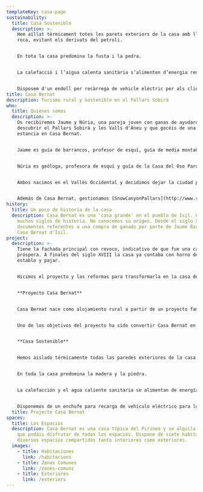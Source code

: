 ```yaml
---
templateKey: casa-page
sustainability:
  title: Casa Sostenible
  description: >-
    Hem aïllat tèrmicament totes les parets exteriors de la casa amb llana de
    roca, evitant els derivats del petroli.


    En tota la casa predomina la fusta i la pedra.


    La calefacció i l’aigua calenta sanitària s’alimenten d’energia renovable, amb estella procedent del Pallars.


    Disposem d'un endoll per recàrrega de vehicle elèctric per als clients.
title: Casa Bernat
description: Turismo rural y sostenible en el Pallars Sobirà
who:
  title: Quienes somos
  description: >-
    Os recibiremos Jaume y Núria, una pareja joven con ganas de ayudaros a
    descubrir el Pallars Sobirà y les Valls d'Àneu y que gocéis de una buena
    estancia en Casa Bernat. 


    Jaume es guía de barrancos, profesor de esquí, guía de media montaña y bombero voluntario. 


    Núria es geóloga, profesora de esquí y guía de la Casa del Oso Pardo del Pirineo. 


    Ambos nacimos en el Vallès Occidental y decidimos dejar la ciudad para empezar nuestro proyecto de vida en El Pallars.


    Además de Casa Bernat, gestionamos [SnowCanyonPallars](http://www.snowcanyonpallars.com/), nuestra pequeña empresa de deportes de aventura y actividades en la naturaleza. Para todas las edades y niveles, damos clases de esquí, salidas con raquetas, descenso de barrancos, excursiones, vías ferratas, acompañamientos y salidas interpretativas.
history:
  title: Un poco de historia de la casa
  description: Casa Bernat es una 'casa grande' en el pueblo de Isil. Una casa con
    muchos siglos de historia. No conocemos su origen. Desde el siglo XVI hay
    documentos referentes a una compra de ganado por parte de Jaume Barado de
    Casa Bernat d'Isil.
project:
  description: >-
    Tiene la fachada principal con revoco, indicativo de que fue una casa
    próspera. A finales del siglo XVIII la casa ya contaba con horno de piedra,
    establo y pajar. 


    Hicimos el proyecto y las reformas para transformarla en la casa de turismo rural que es ahora.


    **P﻿royecto Casa Bernat**


    Casa Bernat nace como alojamiento rural a partir de un proyecto familiar, con la ilusión de restaurar y adecuar la casa, manteniendo la esencia de una casa antigua de los Pirineos.


    Uno de los objetivos del proyecto ha sido convertir Casa Bernat en una casa rural sostenible y eficiente, respetando el medio, el pueblo y la gente que vive en ella. 


    **C﻿asa Sostenible**


    Hemos aislado térmicamente todas las paredes exteriores de la casa con lana de roca, evitando los derivados del petróleo.


    En toda la casa predomina la madera y la piedra.


    La calefacción y el agua caliente sanitaria se alimentan de energía renovable, con astilla procedente del Pallars.


    Disponemos de un enchufe para recarga de vehículo eléctrico para los clientes.
  title: Projecte Casa Bernat
spaces:
  title: Los Espacios
  description: Casa Bernat es una casa típica del Pirineo y se alquila entera para
    que podáis disfrutar de todos los espacios. Dispone de siete habitaciones, y
    diversos espacios compartidos tanto interiores como exteriores.
  images:
    - title: Habitaciones
      link: /habitacions
    - title: Zonas Comunes
      link: /zones-comuns
    - title: Exteriores
      link: /exteriors
---
```

